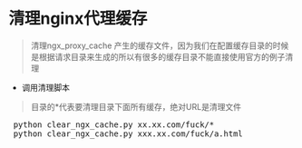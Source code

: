 # 清理nginx代理缓存
> 清理ngx_proxy_cache 产生的缓存文件，因为我们在配置缓存目录的时候是根据请求目录来生成的所以有很多的缓存目录不能直接使用官方的例子清理

- 调用清理脚本
> 目录的*代表要清理目录下面所有缓存，绝对URL是清理文件
 
 <pre>
 python clear_ngx_cache.py xx.xx.com/fuck/*
 python clear_ngx_cache.py xxx.xx.com/fuck/a.html
 </pre>
